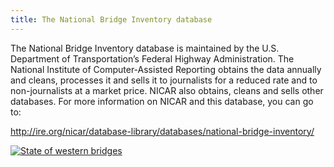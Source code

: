 ```yaml
---
title: The National Bridge Inventory database
---
```



The National Bridge Inventory database is maintained by the U.S. Department of Transportation’s Federal Highway Administration. The National Institute of Computer-Assisted Reporting obtains the data annually and cleans, processes it and sells it to journalists for a reduced rate and to non-journalists at a market price. NICAR also obtains, cleans and sells other databases. For more information on NICAR and this database, you can go to:
 
http://ire.org/nicar/database-library/databases/national-bridge-inventory/



<script type='text/javascript' src='https://public.tableau.com/javascripts/api/viz_v1.js'></script><div class='tableauPlaceholder' style='width: 1020px; height: 1034px;'><noscript><a href='#'><img alt='State of western bridges ' src='https:&#47;&#47;public.tableau.com&#47;static&#47;images&#47;Di&#47;DisrepairStateofUSBridges&#47;Story1&#47;1_rss.png' style='border: none' /></a></noscript><object class='tableauViz' width='1020' height='1034' style='display:none;'><param name='host_url' value='https%3A%2F%2Fpublic.tableau.com%2F' /> <param name='path' value='https:&#47;&#47;public.tableausoftware.com&#47;views&#47;DisrepairStateofUSBridges&#47;Story1' /> <param name='toolbar' value='yes' /><param name='static_image' value='https:&#47;&#47;public.tableau.com&#47;static&#47;images&#47;Di&#47;DisrepairStateofUSBridges&#47;Story1&#47;1.png' /> <param name='animate_transition' value='yes' /><param name='display_static_image' value='yes' /><param name='display_spinner' value='yes' /><param name='display_overlay' value='yes' /><param name='display_count' value='yes' /><param name='showVizHome' value='no' /><param name='showTabs' value='y' /></object></div>
